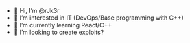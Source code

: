 - 👋 Hi, I’m @rJk3r
- 👀 I’m interested in IT (DevOps/Base programming with C++)
- 🌱 I’m currently learning React/C++
- 💞️ I’m looking to create exploits?

<!---
rJk3r/rJk3r is a ✨ special ✨ repository because its `README.md` (this file) appears on your GitHub profile.
You can click the Preview link to take a look at your changes.
--->

